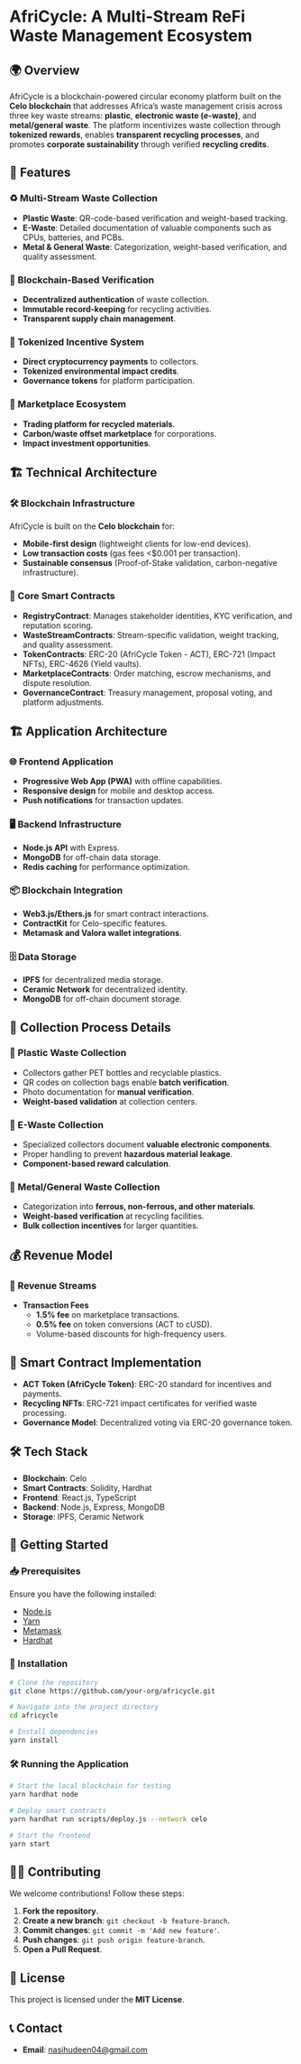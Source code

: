 # AfriCycle: A Multi-Stream ReFi Waste Management Ecosystem

## 🌍 Overview
AfriCycle is a blockchain-powered circular economy platform built on the **Celo blockchain** that addresses Africa’s waste management crisis across three key waste streams: **plastic**, **electronic waste (e-waste)**, and **metal/general waste**. The platform incentivizes waste collection through **tokenized rewards**, enables **transparent recycling processes**, and promotes **corporate sustainability** through verified **recycling credits**.

## 🚀 Features
### ♻️ Multi-Stream Waste Collection
- **Plastic Waste**: QR-code-based verification and weight-based tracking.
- **E-Waste**: Detailed documentation of valuable components such as CPUs, batteries, and PCBs.
- **Metal & General Waste**: Categorization, weight-based verification, and quality assessment.

### 🔗 Blockchain-Based Verification
- **Decentralized authentication** of waste collection.
- **Immutable record-keeping** for recycling activities.
- **Transparent supply chain management**.

### 🎁 Tokenized Incentive System
- **Direct cryptocurrency payments** to collectors.
- **Tokenized environmental impact credits**.
- **Governance tokens** for platform participation.

### 🏪 Marketplace Ecosystem
- **Trading platform for recycled materials**.
- **Carbon/waste offset marketplace** for corporations.
- **Impact investment opportunities**.

## 🏗 Technical Architecture
### 🛠 Blockchain Infrastructure
AfriCycle is built on the **Celo blockchain** for:
- **Mobile-first design** (lightweight clients for low-end devices).
- **Low transaction costs** (gas fees <$0.001 per transaction).
- **Sustainable consensus** (Proof-of-Stake validation, carbon-negative infrastructure).

### 📝 Core Smart Contracts
- **RegistryContract**: Manages stakeholder identities, KYC verification, and reputation scoring.
- **WasteStreamContracts**: Stream-specific validation, weight tracking, and quality assessment.
- **TokenContracts**: ERC-20 (AfriCycle Token - ACT), ERC-721 (Impact NFTs), ERC-4626 (Yield vaults).
- **MarketplaceContracts**: Order matching, escrow mechanisms, and dispute resolution.
- **GovernanceContract**: Treasury management, proposal voting, and platform adjustments.

## 🏗 Application Architecture
### 🌐 Frontend Application
- **Progressive Web App (PWA)** with offline capabilities.
- **Responsive design** for mobile and desktop access.
- **Push notifications** for transaction updates.

### 🖥 Backend Infrastructure
- **Node.js API** with Express.
- **MongoDB** for off-chain data storage.
- **Redis caching** for performance optimization.

### 📦 Blockchain Integration
- **Web3.js/Ethers.js** for smart contract interactions.
- **ContractKit** for Celo-specific features.
- **Metamask and Valora wallet integrations**.

### 🗄 Data Storage
- **IPFS** for decentralized media storage.
- **Ceramic Network** for decentralized identity.
- **MongoDB** for off-chain document storage.

## 🔄 Collection Process Details
### 🔹 Plastic Waste Collection
- Collectors gather PET bottles and recyclable plastics.
- QR codes on collection bags enable **batch verification**.
- Photo documentation for **manual verification**.
- **Weight-based validation** at collection centers.

### 🔹 E-Waste Collection
- Specialized collectors document **valuable electronic components**.
- Proper handling to prevent **hazardous material leakage**.
- **Component-based reward calculation**.

### 🔹 Metal/General Waste Collection
- Categorization into **ferrous, non-ferrous, and other materials**.
- **Weight-based verification** at recycling facilities.
- **Bulk collection incentives** for larger quantities.

## 💰 Revenue Model
### 🏦 Revenue Streams
- **Transaction Fees**
  - **1.5% fee** on marketplace transactions.
  - **0.5% fee** on token conversions (ACT to cUSD).
  - Volume-based discounts for high-frequency users.

## 📜 Smart Contract Implementation
- **ACT Token (AfriCycle Token)**: ERC-20 standard for incentives and payments.
- **Recycling NFTs**: ERC-721 impact certificates for verified waste processing.
- **Governance Model**: Decentralized voting via ERC-20 governance token.

## 🛠 Tech Stack
- **Blockchain**: Celo
- **Smart Contracts**: Solidity, Hardhat
- **Frontend**: React.js, TypeScript
- **Backend**: Node.js, Express, MongoDB
- **Storage**: IPFS, Ceramic Network

## 🚀 Getting Started
### 📥 Prerequisites
Ensure you have the following installed:
- [Node.js](https://nodejs.org/)
- [Yarn](https://yarnpkg.com/)
- [Metamask](https://metamask.io/)
- [Hardhat](https://hardhat.org/)

### 📌 Installation
```bash
# Clone the repository
git clone https://github.com/your-org/africycle.git

# Navigate into the project directory
cd africycle

# Install dependencies
yarn install
```

### 🛠 Running the Application
```bash
# Start the local blockchain for testing
yarn hardhat node

# Deploy smart contracts
yarn hardhat run scripts/deploy.js --network celo

# Start the frontend
yarn start
```

## 🧑‍💻 Contributing
We welcome contributions! Follow these steps:
1. **Fork the repository**.
2. **Create a new branch**: `git checkout -b feature-branch`.
3. **Commit changes**: `git commit -m 'Add new feature'`.
4. **Push changes**: `git push origin feature-branch`.
5. **Open a Pull Request**.

## 📝 License
This project is licensed under the **MIT License**.

## 📞 Contact
<!-- - **Twitter**: [@AfriCycle](https://twitter.com/africycle) -->
- **Email**: nasihudeen04@gmail.com
